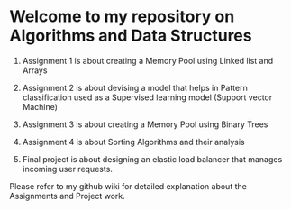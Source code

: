 # Welcome to my repository on Algorithms and Data Structures

1. Assignment 1 is about creating a Memory Pool using Linked list and Arrays

2. Assignment 2 is about devising a model that helps in Pattern classification used as a Supervised learning model (Support vector Machine)

2. Assignment 3 is about creating a Memory Pool using Binary Trees

3. Assignment 4 is about Sorting Algorithms and their analysis

4. Final project is about designing an elastic load balancer that manages incoming user requests.

Please refer to my github wiki for detailed explanation about the Assignments and Project work.